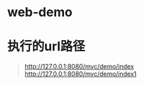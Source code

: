 # web-demo

# 执行的url路径

> http://127.0.0.1:8080/mvc/demo/index  
> http://127.0.0.1:8080/mvc/demo/index1